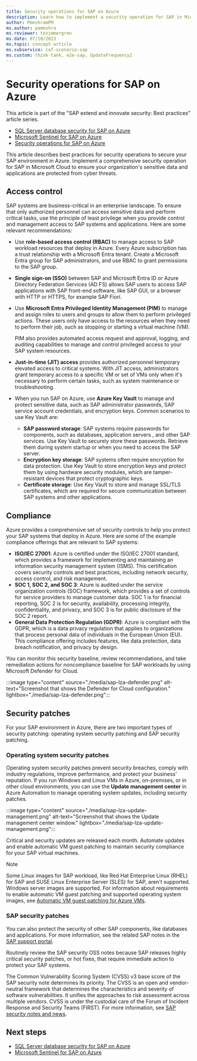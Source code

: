 ```yaml
---
title: Security operations for SAP on Azure
description: Learn how to implement a security operation for SAP in Microsoft Cloud to ensure your organization's sensitive data and applications are protected.
author: PmeshramPM
ms.author: pameshra
ms.reviewer: tozimmergren
ms.date: 07/18/2023
ms.topic: concept-article
ms.subservice: caf-scenario-sap
ms.custom: think-tank, e2e-sap, UpdateFrequency2
---
```


# Security operations for SAP on Azure

This article is part of the "SAP extend and innovate security: Best practices" article series.

- [SQL Server database security for SAP on Azure](./sap-lza-database-security.md)
- [Microsoft Sentinel for SAP on Azure](./sap-lza-sentinel-for-sap.md)
- [Security operations for SAP on Azure](./sap-lza-security-operations.md)

This article describes best practices for security operations to secure your SAP environment in Azure. Implement a comprehensive security operation for SAP in Microsoft Cloud to ensure your organization's sensitive data and applications are protected from cyber threats.

## Access control

SAP systems are business-critical in an enterprise landscape. To ensure that only authorized personnel can access sensitive data and perform critical tasks, use the principle of least privilege when you provide control and management access to SAP systems and applications. Here are some relevant recommendations:

- Use **role-based access control (RBAC)** to manage access to SAP workload resources that deploy in Azure. Every Azure subscription has a trust relationship with a Microsoft Entra tenant. Create a Microsoft Entra group for SAP administrators, and use RBAC to grant permissions to the SAP group.

- **Single sign-on (SSO)** between SAP and Microsoft Entra ID or Azure Directory Federation Services (AD FS) allows SAP users to access SAP applications with SAP front-end software, like SAP GUI, or a browser with HTTP or HTTPS, for example SAP Fiori.

- Use **Microsoft Entra Privileged Identity Management (PIM)** to manage and assign roles to users and groups to allow them to perform privileged actions. These users only have access to the resources when they need to perform their job, such as stopping or starting a virtual machine (VM).

  PIM also provides automated access request and approval, logging, and auditing capabilities to manage and control privileged access to your SAP system resources.

- **Just-in-time (JIT) access** provides authorized personnel temporary elevated access to critical systems. With JIT access, administrators grant temporary access to a specific VM or set of VMs only when it's necessary to perform certain tasks, such as system maintenance or troubleshooting.

- When you run SAP on Azure, use **Azure Key Vault** to manage and protect sensitive data, such as SAP administrator passwords, SAP service account credentials, and encryption keys. Common scenarios to use Key Vault are:
  - **SAP password storage**: SAP systems require passwords for components, such as databases, application servers , and other SAP services. Use Key Vault to securely store these passwords. Retrieve them during system startup or when you need to access the SAP server.
  - **Encryption key storage**: SAP systems often require encryption for data protection. Use Key Vault to store encryption keys and protect them by using hardware security modules, which are tamper-resistant devices that protect cryptographic keys.
  - **Certificate storage**: Use Key Vault to store and manage SSL/TLS certificates, which are required for secure communication between SAP systems and other applications.

## Compliance

Azure provides a comprehensive set of security controls to help you protect your SAP systems that deploy in Azure. Here are some of the example compliance offerings that are relevant to SAP systems:

- **ISO/IEC 27001**: Azure is certified under the ISO/IEC 27001 standard, which provides a framework for implementing and maintaining an information security management system (ISMS). This certification covers security controls and best practices, including network security, access control, and risk management.
- **SOC 1, SOC 2, and SOC 3**: Azure is audited under the service organization controls (SOC) framework, which provides a set of controls for service providers to manage customer data. SOC 1 is for financial reporting, SOC 2 is for security, availability, processing integrity, confidentiality, and privacy, and SOC 3 is for public disclosure of the SOC 2 report.
- **General Data Protection Regulation (GDPR)**: Azure is compliant with the GDPR, which is a data privacy regulation that applies to organizations that process personal data of individuals in the European Union (EU). This compliance offering includes features, like data protection, data breach notification, and privacy by design.

You can monitor this security baseline, review recommendations, and take remediation actions for noncompliance baseline for SAP workloads by using Microsoft Defender for Cloud.

:::image type="content" source="./media/sap-lza-defender.png" alt-text="Screenshot that shows the Defender for Cloud configuration." lightbox="./media/sap-lza-defender.png":::

## Security patches

For your SAP environment in Azure, there are two important types of security patching: operating system security patching and SAP security patching.

### Operating system security patches

Operating system security patches prevent security breaches, comply with industry regulations, improve performance, and protect your business' reputation. If you run Windows and Linux VMs in Azure, on-premises, or in other cloud environments, you can use the **Update management center** in Azure Automation to manage operating system updates, including security patches.

:::image type="content" source="./media/sap-lza-update-management.png" alt-text="Screenshot that shows the Update management center window." lightbox="./media/sap-lza-update-management.png":::

Critical and security updates are released each month. Automate updates and enable automatic VM guest patching to maintain security compliance for your SAP virtual machines.

> [!NOTE]
>Some Linux images for SAP workload, like Red Hat Enterprise Linux (RHEL) for SAP and SUSE Linux Enterprise Server (SLES) for SAP, aren't supported. Windows server images are supported. For information about requirements to enable automatic VM guest patching and supported operating system images, see [Automatic VM guest patching for Azure VMs](/azure/virtual-machines/automatic-vm-guest-patching#supported-os-images).

### SAP security patches

You can also protect the security of other SAP components, like databases and applications. For more information, see the related SAP notes in the [SAP support portal](https://support.sap.com).

Routinely review the SAP security OSS notes because SAP releases highly critical security patches, or hot fixes, that require immediate action to protect your SAP systems.

The Common Vulnerability Scoring System (CVSS) v3 base score of the SAP security note determines its priority. The CVSS is an open and vendor-neutral framework that determines the characteristics and severity of software vulnerabilities. It unifies the approaches to risk assessment across multiple vendors. CVSS is under the custodial care of the Forum of Incident Response and Security Teams (FIRST). For more information, see [SAP security notes and news](https://support.sap.com/en/my-support/knowledge-base/security-notes-news.html).

## Next steps

- [SQL Server database security for SAP on Azure](./sap-lza-database-security.md)
- [Microsoft Sentinel for SAP on Azure](./sap-lza-sentinel-for-sap.md)
